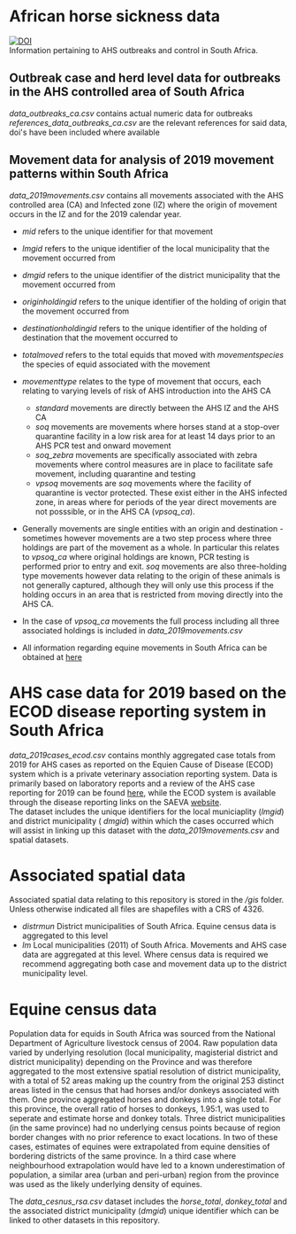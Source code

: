 # African horse sickness data  
[![DOI](https://zenodo.org/badge/295426173.svg)](https://zenodo.org/badge/latestdoi/295426173)  
Information pertaining to AHS outbreaks and control in South Africa.

## Outbreak case and herd level data for outbreaks in the AHS controlled area of South Africa 
*data_outbreaks_ca.csv* contains actual numeric data for outbreaks  
*references_data_outbreaks_ca.csv* are the relevant references for said data, doi's have been included where available  

## Movement data for analysis of 2019 movement patterns within South Africa  
*data_2019movements.csv* contains all movements associated with the AHS controlled area (CA) and Infected zone (IZ) where the origin of movement occurs in the IZ and for the 2019 calendar year. 
  * _mid_ refers to the unique identifier for that movement
  * _lmgid_ refers to the unique identifier of the local municipality that the movement occurred from
  * _dmgid_ refers to the unique identifier of the district municipality that the movement occurred from
  * _originholdingid_ refers to the unique identifier of the holding of origin that the movement occurred from
  * _destinationholdingid_ refers to the unique identifier of the holding of destination that the movement occurred to
  * _totalmoved_ refers to the total equids that moved with _movementspecies_ the species of equid associated with the movement
  * _movementtype_ relates to the type of movement that occurs, each relating to varying levels of risk of AHS introduction into the AHS CA
    * _standard_ movements are directly between the AHS IZ and the AHS CA
    * _soq_ movements are movements where horses stand at a stop-over quarantine facility in a low risk area for at least 14 days prior to an AHS PCR test and onward movement
    * _soq_zebra_ movements are specifically associated with zebra movements where control measures are in place to facilitate safe movement, including quarantine and testing
    * _vpsoq_ movements are _soq_ movements where the facility of quarantine is vector protected. These exist either in the AHS infected zone, in areas where for periods of the year direct movements are not posssible, or in the AHS CA (_vpsoq_ca_).
  
  * Generally movements are single entities with an origin and destination - sometimes however movements are a two step process where three holdings are part of the movement as a whole. In particular this relates to _vpsoq_ca_ where original holdings are known, PCR testing is performed prior to entry and exit. _soq_ movements are also three-holding type movements however data relating to the origin of these animals is not generally captured, although they will only use this process if the holding occurs in an area that is restricted from moving directly into the AHS CA.
  * In the case of _vpsoq_ca_ movements the full process including all three associated holdings is included in *data_2019movements.csv* 
  
  * All information regarding equine movements in South Africa can be obtained at [here](https://www.myhorse.org.za/ahsvpn/)

# AHS case data for 2019 based on the ECOD disease reporting system in South Africa
*data_2019cases_ecod.csv* contains monthly aggregated case totals from 2019 for AHS cases as reported on the Equien Cause of Disease (ECOD) system which is a private veterinary association reporting system. Data is primarily based on laboratory reports and a review of the AHS case reporting for 2019 can be found [here](http://jdata.co.za/myhorse/documents/infographics/Reports/2019%20General%20AHS%20surveillance%20and%20testing%20report.pdf), while the ECOD system is available through the disease reporting links on the SAEVA [website](www.saeva.co.za).  
The dataset includes the unique identifiers for the local municiaplity (_lmgid_) and district municipality ( _dmgid_) within which the cases occurred which will assist in linking up this dataset with the *data_2019movements.csv* and spatial datasets. 

# Associated spatial data  
Associated spatial data relating to this repository is stored in the _/gis_ folder. Unless otherwise indicated all files are shapefiles with a CRS of 4326.  
  * _distrmun_ District municipalities of South Africa. Equine census data is aggregated to this level
  * _lm_ Local municipalities (2011) of South Africa. Movements and AHS case data are aggregated at this level. Where census data is required we recommend aggregating both case and movement data up to the district municipality level.  
  
# Equine census data  
Population data for equids in South Africa was sourced from the National Department of Agriculture livestock census of 2004. Raw population data varied by underlying resolution (local municipality, magisterial district and district municipality) depending on the Province and was therefore aggregated to the most extensive spatial resolution of district municipality, with a total of 52 areas making up the country from the original 253 distinct areas listed in the census that had horses and/or donkeys associated with them. One province aggregated horses and donkeys into a single total. For this province, the overall ratio of horses to donkeys, 1.95:1, was used to seperate and estimate horse and donkey totals. Three district municipalities (in the same province) had no underlying census points because of region border changes with no prior reference to exact locations. In two of these cases, estimates of equines were extrapolated from equine densities of bordering districts of the same province. In a third case where neighbourhood extrapolation would have led to a known underestimation of population, a similar area (urban and peri-urban) region from the province was used as the likely underlying density of equines.  

The *data_cesnus_rsa.csv* dataset includes the *horse_total*, *donkey_total* and the associated district municipality (_dmgid_) unique identifier which can be linked to other datasets in this repository.
